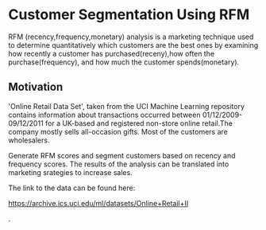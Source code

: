 # Customer Segmentation Using RFM


RFM (recency,frequency,monetary) analysis is a marketing technique used to determine quantitatively which customers are the best ones by examining how recently a customer has
purchased(receny),how often the purchase(frequency), and how much the customer spends(monetary).


## Motivation


'Online Retail Data Set', taken from the UCI Machine Learning repository contains information about transactions occurred between 01/12/2009-09/12/2011 for a UK-based and registered non-store online retail.The company mostly sells all-occasion gifts. Most of the customers are wholesalers.


Generate RFM scores and segment customers based on recency and frequency scores. The results of the analysis can be translated into marketing srategies to increase sales.


The link to the data can be found here:

https://archive.ics.uci.edu/ml/datasets/Online+Retail+II


 .
